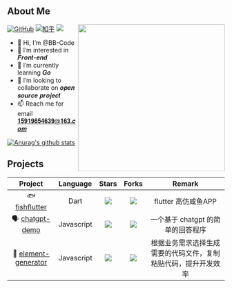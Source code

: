 ## About Me

<a href="https://github.com/BB-Code"><img src="https://media.giphy.com/media/RbDKaczqWovIugyJmW/giphy.gif" align="right" width='340' /></a>

 [![GitHub](https://img.shields.io/badge/dynamic/json?url=https://api.swo.moe/stats/github/BB-Code&query=count&color=181717&label=GitHub&labelColor=282c34&logo=github&suffix=+follows&cacheSeconds=3600)](https://github.com/debuginn)
[![知乎](https://img.shields.io/badge/dynamic/json?url=https://api.swo.moe/stats/zhihu/bobo_code&query=count&color=282c34&label=%E7%9F%A5%E4%B9%8E&labelColor=0084ff&logo=zhihu&logoColor=ffffff&suffix=+%E5%85%B3%E6%B3%A8&cacheSeconds=3600)](https://www.zhihu.com/people/bobo_code) ![](https://komarev.com/ghpvc/?username=BB-Code&label=visitors)

- 👋 Hi, I’m @BB-Code
- 👀 I’m interested in 𝑭𝒓𝒐𝒏𝒕-𝒆𝒏𝒅
- 🌱 I’m currently learning 𝑮𝒐
- 💞️ I’m looking to collaborate on 𝒐𝒑𝒆𝒏 𝒔𝒐𝒖𝒓𝒄𝒆 𝒑𝒓𝒐𝒋𝒆𝒄𝒕
- 📫 Reach me for email 𝟏𝟓𝟗𝟏𝟗𝟖𝟓𝟒𝟔𝟑𝟗@𝟏𝟔𝟑.𝒄𝒐𝒎

[![Anurag's github stats](https://github-readme-stats.vercel.app/api?username=BB-Code&count_private=true&show_icons=true&theme=radical&bg_color=10,E66447,904E95&title_color=fff&text_color=fff)](https://github.com/BB-Code/BB-Code)

## Projects

| Project | Language | Stars | Forks | Remark |
| :----: | :----: | :----: | :----: | :----: |
| 🐟 [fishflutter](https://github.com/BB-Code/fishflutter) | Dart | ![](https://img.shields.io/github/stars/BB-Code/fishflutter?color=f2f08d&logo=Undertale&logoColor=eb4630) | ![](https://img.shields.io/github/forks/BB-Code/fishflutter?color=ba86eb&logo=Handshake&logoColor=ea6aa6) | flutter 高仿咸鱼APP |
| 🗣️ [chatgpt-demo](https://github.com/BB-Code/chatgpt-demo) | Javascript | ![](https://img.shields.io/github/stars/BB-Code/chatgpt-demo?color=f2f08d&logo=Undertale&logoColor=eb4630) | ![](https://img.shields.io/github/forks/BB-Code/chatgpt-demo?color=ba86eb&logo=Handshake&logoColor=ea6aa6) | 一个基于 chatgpt 的简单的回答程序 |
| 📃 [element-generator](https://github.com/BB-Code/element-generator) | Javascript | ![](https://img.shields.io/github/stars/BB-Code/element-generator?color=f2f08d&logo=Undertale&logoColor=eb4630) | ![](https://img.shields.io/github/forks/BB-Code/element-generator?color=ba86eb&logo=Handshake&logoColor=ea6aa6) | 根据业务需求选择生成需要的代码文件，复制粘贴代码，提升开发效率 |
